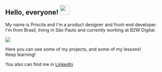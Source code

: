 ## Hello, everyone! <img src="https://raw.githubusercontent.com/MartinHeinz/MartinHeinz/master/wave.gif" width="30px">
<p>My name is Priscila and I'm a product designer and front-end developer. <br />
I'm from Brasil, living in São Paulo and currently working at B2W Digital. </p>


<a href="https://github.com/priscilaandreani/priscilaandreani">
  <img align="center" src="https://github-readme-stats.vercel.app/api/top-langs/?username=priscilaandreani&hide=java,html&title_color=ffffff&text_color=c9cacc&icon_color=2bbc8a&bg_color=1d1f21" />
</a>

<p>Here you can see some of my projects, and some of my lessons! <br /> 
Keep learning! </p>

You also can find me in [LinkedIn](https://www.linkedin.com/in/priscilaandreani/)
